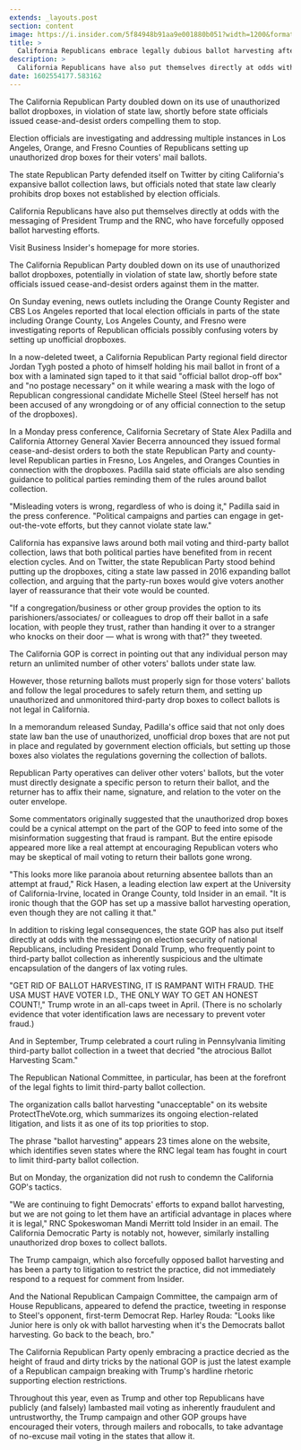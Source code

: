 ```yaml
--- 
extends: _layouts.post 
section: content 
image: https://i.insider.com/5f84948b91aa9e001880b051?width=1200&format=jpeg 
title: > 
  California Republicans embrace legally dubious ballot harvesting after Trump and the GOP spent months decrying the practice 
description: > 
  California Republicans have also put themselves directly at odds with the messaging of President Trump and the RNC, who have forcefully opposed ballot harvesting efforts.Padilla said state officials are also sending guidance to political parties reminding them of the rules around ballot collection."It is ironic though that the GOP has set up a massive ballot harvesting operation, even though they are not calling it that."And in September, Trump celebrated a court ruling in Pennsylvania limiting third-party ballot collection in a tweet that decried "the atrocious Ballot Harvesting Scam."The phrase "ballot harvesting" appears 23 times alone on the website, which identifies seven states where the RNC legal team has fought in court to limit third-party ballot collection. 
date: 1602554177.583162 
--- 
```

The California Republican Party doubled down on its use of unauthorized ballot dropboxes, in violation of state law, shortly before state officials issued cease-and-desist orders compelling them to stop.

Election officials are investigating and addressing multiple instances in Los Angeles, Orange, and Fresno Counties of Republicans setting up unauthorized drop boxes for their voters' mail ballots.

The state Republican Party defended itself on Twitter by citing California's expansive ballot collection laws, but officials noted that state law clearly prohibits drop boxes not established by election officials.

California Republicans have also put themselves directly at odds with the messaging of President Trump and the RNC, who have forcefully opposed ballot harvesting efforts.

Visit Business Insider's homepage for more stories.

The California Republican Party doubled down on its use of unauthorized ballot dropboxes, potentially in violation of state law, shortly before state officials issued cease-and-desist orders against them in the matter.

On Sunday evening, news outlets including the Orange County Register and CBS Los Angeles reported that local election officials in parts of the state including Orange County, Los Angeles County, and Fresno were investigating reports of Republican officials possibly confusing voters by setting up unofficial dropboxes.

In a now-deleted tweet, a California Republican Party regional field director Jordan Tygh posted a photo of himself holding his mail ballot in front of a box with a laminated sign taped to it that said "official ballot drop-off box" and "no postage necessary" on it while wearing a mask with the logo of Republican congressional candidate Michelle Steel (Steel herself has not been accused of any wrongdoing or of any official connection to the setup of the dropboxes).

In a Monday press conference, California Secretary of State Alex Padilla and California Attorney General Xavier Becerra announced they issued formal cease-and-desist orders to both the state Republican Party and county-level Republican parties in Fresno, Los Angeles, and Oranges Counties in connection with the dropboxes. Padilla said state officials are also sending guidance to political parties reminding them of the rules around ballot collection.

"Misleading voters is wrong, regardless of who is doing it," Padilla said in the press conference. "Political campaigns and parties can engage in get-out-the-vote efforts, but they cannot violate state law."

California has expansive laws around both mail voting and third-party ballot collection, laws that both political parties have benefited from in recent election cycles. And on Twitter, the state Republican Party stood behind putting up the dropboxes, citing a state law passed in 2016 expanding ballot collection, and arguing that the party-run boxes would give voters another layer of reassurance that their vote would be counted.

"If a congregation/business or other group provides the option to its parishioners/associates/ or colleagues to drop off their ballot in a safe location, with people they trust, rather than handing it over to a stranger who knocks on their door — what is wrong with that?" they tweeted.

The California GOP is correct in pointing out that any individual person may return an unlimited number of other voters' ballots under state law.

However, those returning ballots must properly sign for those voters' ballots and follow the legal procedures to safely return them, and setting up unauthorized and unmonitored third-party drop boxes to collect ballots is not legal in California.

In a memorandum released Sunday, Padilla's office said that not only does state law ban the use of unauthorized, unofficial drop boxes that are not put in place and regulated by government election officials, but setting up those boxes also violates the regulations governing the collection of ballots.

Republican Party operatives can deliver other voters' ballots, but the voter must directly designate a specific person to return their ballot, and the returner has to affix their name, signature, and relation to the voter on the outer envelope.

Some commentators originally suggested that the unauthorized drop boxes could be a cynical attempt on the part of the GOP to feed into some of the misinformation suggesting that fraud is rampant. But the entire episode appeared more like a real attempt at encouraging Republican voters who may be skeptical of mail voting to return their ballots gone wrong.

"This looks more like paranoia about returning absentee ballots than an attempt at fraud," Rick Hasen, a leading election law expert at the University of California-Irvine, located in Orange County, told Insider in an email. "It is ironic though that the GOP has set up a massive ballot harvesting operation, even though they are not calling it that."

In addition to risking legal consequences, the state GOP has also put itself directly at odds with the messaging on election security of national Republicans, including President Donald Trump, who frequently point to third-party ballot collection as inherently suspicious and the ultimate encapsulation of the dangers of lax voting rules.

"GET RID OF BALLOT HARVESTING, IT IS RAMPANT WITH FRAUD. THE USA MUST HAVE VOTER I.D., THE ONLY WAY TO GET AN HONEST COUNT!," Trump wrote in an all-caps tweet in April. (There is no scholarly evidence that voter identification laws are necessary to prevent voter fraud.)

And in September, Trump celebrated a court ruling in Pennsylvania limiting third-party ballot collection in a tweet that decried "the atrocious Ballot Harvesting Scam."

The Republican National Committee, in particular, has been at the forefront of the legal fights to limit third-party ballot collection.

The organization calls ballot harvesting "unacceptable" on its website ProtectTheVote.org, which summarizes its ongoing election-related litigation, and lists it as one of its top priorities to stop.

The phrase "ballot harvesting" appears 23 times alone on the website, which identifies seven states where the RNC legal team has fought in court to limit third-party ballot collection.

But on Monday, the organization did not rush to condemn the California GOP's tactics.

"We are continuing to fight Democrats' efforts to expand ballot harvesting, but we are not going to let them have an artificial advantage in places where it is legal," RNC Spokeswoman Mandi Merritt told Insider in an email. The California Democratic Party is notably not, however, similarly installing unauthorized drop boxes to collect ballots.

The Trump campaign, which also forcefully opposed ballot harvesting and has been a party to litigation to restrict the practice, did not immediately respond to a request for comment from Insider.

And the National Republican Campaign Committee, the campaign arm of House Republicans, appeared to defend the practice, tweeting in response to Steel's opponent, first-term Democrat Rep. Harley Rouda: "Looks like Junior here is only ok with ballot harvesting when it's the Democrats ballot harvesting. Go back to the beach, bro."

The California Republican Party openly embracing a practice decried as the height of fraud and dirty tricks by the national GOP is just the latest example of a Republican campaign breaking with Trump's hardline rhetoric supporting election restrictions.

Throughout this year, even as Trump and other top Republicans have publicly (and falsely) lambasted mail voting as inherently fraudulent and untrustworthy, the Trump campaign and other GOP groups have encouraged their voters, through mailers and robocalls, to take advantage of no-excuse mail voting in the states that allow it.